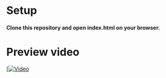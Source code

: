 # Setup
#### Clone this repository and open index.html on your browser. 

# Preview video
[[![Video](https://img.youtube.com/vi/3efxypn9wUI/0.jpg)](https://www.youtube.com/watch?v=3efxypn9wUI)
